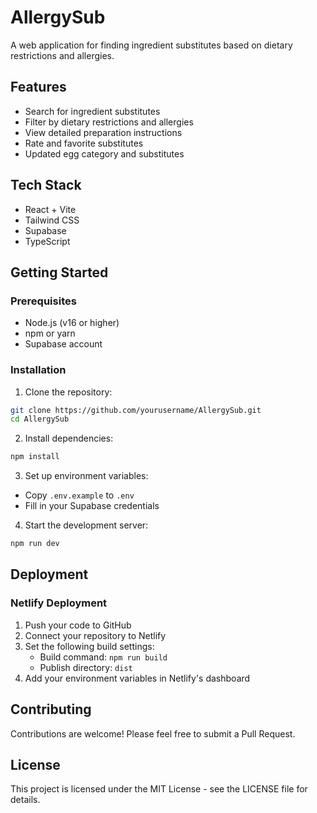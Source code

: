 # AllergySub

A web application for finding ingredient substitutes based on dietary restrictions and allergies.

## Features
- Search for ingredient substitutes
- Filter by dietary restrictions and allergies
- View detailed preparation instructions
- Rate and favorite substitutes
- Updated egg category and substitutes

## Tech Stack
- React + Vite
- Tailwind CSS
- Supabase
- TypeScript

## Getting Started

### Prerequisites
- Node.js (v16 or higher)
- npm or yarn
- Supabase account

### Installation

1. Clone the repository:
```bash
git clone https://github.com/yourusername/AllergySub.git
cd AllergySub
```

2. Install dependencies:
```bash
npm install
```

3. Set up environment variables:
- Copy `.env.example` to `.env`
- Fill in your Supabase credentials

4. Start the development server:
```bash
npm run dev
```

## Deployment

### Netlify Deployment
1. Push your code to GitHub
2. Connect your repository to Netlify
3. Set the following build settings:
   - Build command: `npm run build`
   - Publish directory: `dist`
4. Add your environment variables in Netlify's dashboard

## Contributing
Contributions are welcome! Please feel free to submit a Pull Request.

## License
This project is licensed under the MIT License - see the LICENSE file for details. 